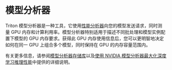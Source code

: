 # 模型分析器

Triton 模型分析器是一种工具，它使用[性能分析器](perf_analyzer.md)向您的模型发送请求，同时测量 GPU 内存和计算利用率。模型分析器特别适用于描述不同批处理和模型实例配置下模型的 GPU 内存要求。获得此 GPU 内存使用信息后，您可以更明智地决定如何在同一 GPU 上组合多个模型，同时保持在 GPU 的内存容量范围内。

有关更多信息，请参阅[模型分析器存储库](https://github.com/triton-inference-server/model_analyzer)以及[使用 NVIDIA 模型分析器最大化深度学习推理性能](https://developer.nvidia.com/blog/maximizing-deep-learning-inference-performance-with-nvidia-model-analyzer)中提供的详细说明。
